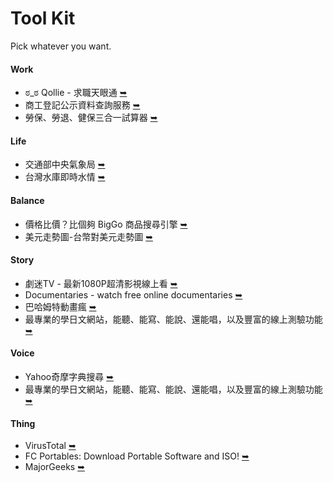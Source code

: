 # Tool Kit
Pick whatever you want.

#### Work
  * ಠ_ಠ Qollie - 求職天眼通 [➥](https://www.qollie.com/)
  * 商工登記公示資料查詢服務 [➥](https://findbiz.nat.gov.tw/fts/query/QueryBar/queryInit.do)
  * 勞保、勞退、健保三合一試算器 [➥](https://tw0517.tw/labor-cost/)

#### Life
  * 交通部中央氣象局 [➥](https://www.cwb.gov.tw/V8/C/)
  * 台灣水庫即時水情 [➥](https://water.taiwanstat.com/)

#### Balance
  * 價格比價？比個夠 BigGo 商品搜尋引擎 [➥](https://biggo.com.tw/)
  * 美元走勢圖-台幣對美元走勢圖 [➥](https://www.taiwanrate.org/exchange_rate_chart.php?c=USD)

#### Story
  * 劇迷TV - 最新1080P超清影視線上看 [➥](https://jumi.tv/)
  * Documentaries - watch free online documentaries [➥](https://ihavenotv.com/)
  * 巴哈姆特動畫瘋 [➥](https://ani.gamer.com.tw/)
  * 最專業的學日文網站，能聽、能寫、能說、還能唱，以及豐富的線上測驗功能 [➥](https://www.jpmarumaru.com/tw/index.asp)

#### Voice
  * Yahoo奇摩字典搜尋 [➥](https://tw.dictionary.search.yahoo.com/)
  * 最專業的學日文網站，能聽、能寫、能說、還能唱，以及豐富的線上測驗功能 [➥](https://www.jpmarumaru.com/tw/index.asp)

#### Thing
  * VirusTotal [➥](https://www.virustotal.com/gui/)
  * FC Portables: Download Portable Software and ISO! [➥](https://www.fcportables.com/)
  * MajorGeeks [➥](https://www.majorgeeks.com/)
